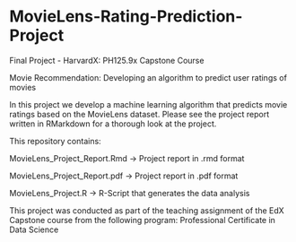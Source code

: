 # MovieLens-Rating-Prediction-Project
Final Project - HarvardX: PH125.9x Capstone Course 

Movie Recommendation: Developing an algorithm to predict user ratings of movies

In this project we develop a machine learning algorithm that predicts movie ratings based on the MovieLens dataset. 
Please see the project report written in RMarkdown for a thorough look at the project.

This repository contains:

MovieLens_Project_Report.Rmd -> Project report in .rmd format

MovieLens_Project_Report.pdf -> Project report in .pdf format

MovieLens_Project.R -> R-Script that generates the data analysis

This project was conducted as part of the teaching assignment of the EdX Capstone course from the following program: Professional Certificate in Data Science
